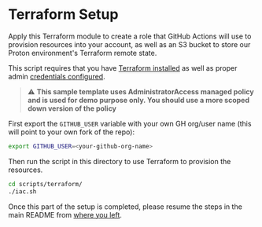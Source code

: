# Terraform Setup

Apply this Terraform module to create a role that GitHub Actions will use to provision resources into your account, as well as an S3 bucket to store our Proton environment's Terraform remote state.

This script requires that you have [Terraform installed](https://learn.hashicorp.com/tutorials/terraform/install-cli) as well as proper admin [credentials configured](https://registry.terraform.io/providers/hashicorp/aws/latest/docs#environment-variables).

> :warning: **This sample template uses AdministratorAccess managed policy and is used for demo purpose only. You should use a more scoped down version of the policy**

First export the `GITHUB_USER` variable with your own GH org/user name (this will point to your own fork of the repo):
```sh
export GITHUB_USER=<your-github-org-name>
```
Then run the script in this directory to use Terraform to provision the resources.

```sh
cd scripts/terraform/
./iac.sh
```

Once this part of the setup is completed, please resume the steps in the main README from [where you left](../../README.md#getting-started-and-one-off-configurations).
